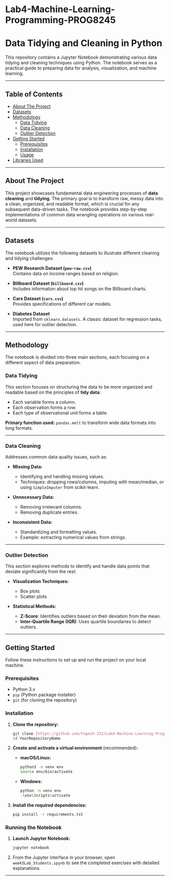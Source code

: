 # Lab4-Machine-Learning-Programming-PROG8245

#  Data Tidying and Cleaning in Python

This repository contains a Jupyter Notebook demonstrating various data tidying and cleaning techniques using Python. The notebook serves as a practical guide to preparing data for analysis, visualization, and machine learning.

---

##  Table of Contents

- [About The Project](#-about-the-project)  
- [Datasets](#-datasets)  
- [Methodology](#-methodology)  
  - [Data Tidying](#data-tidying)  
  - [Data Cleaning](#data-cleaning)  
  - [Outlier Detection](#outlier-detection)  
- [Getting Started](#-getting-started)  
  - [Prerequisites](#prerequisites)  
  - [Installation](#installation)  
  - [Usage](#usage)  
- [Libraries Used](#-libraries-used)

---

##  About The Project

This project showcases fundamental data engineering processes of **data cleaning** and **tidying**. The primary goal is to transform raw, messy data into a clean, organized, and readable format, which is crucial for any subsequent data-driven tasks. The notebook provides step-by-step implementations of common data wrangling operations on various real-world datasets.

---

##  Datasets

The notebook utilizes the following datasets to illustrate different cleaning and tidying challenges:

- **PEW Research Dataset (`pew-raw.csv`)**  
  Contains data on income ranges based on religion.

- **Billboard Dataset (`billboard.csv`)**  
  Includes information about top hit songs on the Billboard charts.

- **Cars Dataset (`cars.csv`)**  
  Provides specifications of different car models.

- **Diabetes Dataset**  
  Imported from `sklearn.datasets`. A classic dataset for regression tasks, used here for outlier detection.

---

##  Methodology

The notebook is divided into three main sections, each focusing on a different aspect of data preparation.

### Data Tidying

This section focuses on structuring the data to be more organized and readable based on the principles of **tidy data**:

- Each variable forms a column.  
- Each observation forms a row.  
- Each type of observational unit forms a table.  

**Primary function used:** `pandas.melt` to transform wide data formats into long formats.

---

### Data Cleaning

Addresses common data quality issues, such as:

- **Missing Data:**  
  - Identifying and handling missing values.  
  - Techniques: dropping rows/columns, imputing with mean/median, or using `SimpleImputer` from scikit-learn.

- **Unnecessary Data:**  
  - Removing irrelevant columns.  
  - Removing duplicate entries.

- **Inconsistent Data:**  
  - Standardizing and formatting values.  
  - Example: extracting numerical values from strings.

---

### Outlier Detection

This section explores methods to identify and handle data points that deviate significantly from the rest:

- **Visualization Techniques:**  
  - Box plots  
  - Scatter plots

- **Statistical Methods:**  
  - **Z-Score**: Identifies outliers based on their deviation from the mean.  
  - **Inter-Quartile Range (IQR)**: Uses quartile boundaries to detect outliers.

---

## Getting Started

Follow these instructions to set up and run the project on your local machine.

### Prerequisites

- Python 3.x
- `pip` (Python package installer)
- `git` (for cloning the repository)

### Installation

1.  **Clone the repository:**
    ```bash
    git clone [https://github.com/Yogesh-333/Lab4-Machine-Learning-Programming-PROG8245.git](https://github.com/Yogesh-333/Lab4-Machine-Learning-Programming-PROG8245.git)
    cd YourRepositoryName
    ```

2.  **Create and activate a virtual environment** (recommended):

    - **macOS/Linux:**
      ```bash
      python3 -m venv env
      source env/bin/activate
      ```
    - **Windows:**
      ```bash
      python -m venv env
      .\env\Scripts\activate
      ```

3.  **Install the required dependencies:**
    ```bash
    pip install -r requirements.txt
    ```

### Running the Notebook

1.  **Launch Jupyter Notebook:**
    ```bash
    jupyter notebook
    ```
2.  From the Jupyter interface in your browser, open `week5Lab_Students.ipynb` to see the completed exercises with detailed explanations.

---
